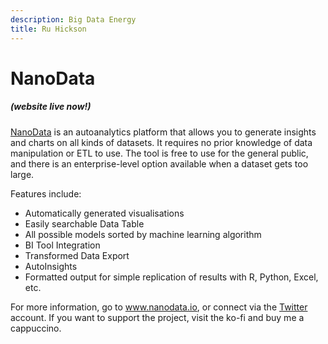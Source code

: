 ```yaml
---
description: Big Data Energy
title: Ru Hickson
---
```


# NanoData
##### (website live now!)

[NanoData](https://www.nanodata.io) is an autoanalytics platform that allows you to generate insights and charts on all kinds of datasets. It requires no prior knowledge of data manipulation or ETL to use. The tool is free to use for the general public, and there is an enterprise-level option available when a dataset gets too large.

Features include:
- Automatically generated visualisations
- Easily searchable Data Table
- All possible models sorted by machine learning algorithm
- BI Tool Integration
- Transformed Data Export
- AutoInsights
- Formatted output for simple replication of results with R, Python, Excel, etc.

For more information, go to www.nanodata.io, or connect via the [Twitter](www.twitter.com/nano_data) account. If you want to support the project, visit the ko-fi and buy me a cappuccino.
